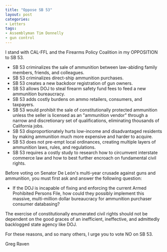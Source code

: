 ```yaml
---
title: "Oppose SB 53"
layout: post
categories:
- Letters
tags:
- Assemblyman Tim Donnelly
- gun control
---
```


I stand with CAL-FFL and the Firearms Policy Coalition in my OPPOSITION to SB 53.

- SB 53 criminalizes the sale of ammunition between law-abiding family members, friends, and colleagues.
- SB 53 criminalizes direct-ship ammunition purchases.
- SB 53 creates a new backdoor registration of gun owners.
- SB 53 allows DOJ to steal firearm safety fund fees to feed a new ammunition bureaucracy.
- SB 53 adds costly burdens on ammo retailers, consumers, and taxpayers.
- SB 53 would prohibit the sale of constitutionally protected ammunition unless the seller is licensed as an "ammunition vendor" through a narrow and discretionary set of qualifications, eliminating thousands of California jobs.
- SB 53 disproportionately hurts low-income and disadvantaged residents by making ammunition much more expensive and harder to acquire.
- SB 53 does not pre-empt local ordinances, creating multiple layers of ammunition laws, rules, and regulations.
- SB 53 requires a costly study to research how to circumvent interstate commerce law and how to best further encroach on fundamental civil rights.

Before voting on Senator De León's multi-year crusade against guns and ammunition, you must first ask and answer the following question:

- If the DOJ is incapable of fixing and enforcing the current Armed Prohibited Persons File, how could they possibly implement this massive, multi-million dollar bureaucracy for ammunition purchaser consumer databasing?

The exercise of constitutionally enumerated civil rights should not be dependent on the good graces of an inefficient, ineffective, and admittedly backlogged state agency like DOJ.

For these reasons, and so many others, I urge you to vote NO on SB 53.

Greg Raven